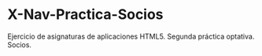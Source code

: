 # X-Nav-Practica-Socios
Ejercicio de asignaturas de aplicaciones HTML5. Segunda práctica optativa. Socios.
